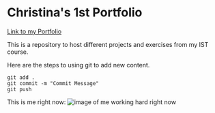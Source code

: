 # Christina's 1st Portfolio

[Link to my Portfolio](https://github.com/ChristinaHandley03/ist-portfolio-christina)

This is a repository to host different projects and exercises from my IST course.

Here are the steps to using git to add new content.

```
git add .
git commit -m "Commit Message"
git push
```

This is me right now:
![image of me working hard right now](https://images.inc.com/uploaded_files/image/1920x1080/getty_491709432_2000133320009280327_368554.jpg)


